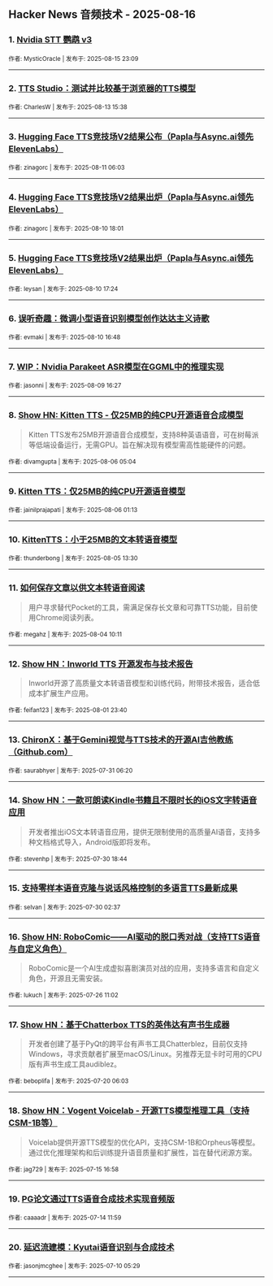 ## Hacker News 音频技术 - 2025-08-16


### 1. [Nvidia STT 鹦鹉 v3](https://news.ycombinator.com/item?id=44918313)

<sub>作者: MysticOracle | 发布于: 2025-08-15 23:09</sub>

---

### 2. [TTS Studio：测试并比较基于浏览器的TTS模型](https://news.ycombinator.com/item?id=44889900)

<sub>作者: CharlesW | 发布于: 2025-08-13 15:38</sub>

---

### 3. [Hugging Face TTS竞技场V2结果公布（Papla与Async.ai领先ElevenLabs）](https://news.ycombinator.com/item?id=44861142)

<sub>作者: zinagorc | 发布于: 2025-08-11 06:03</sub>

---

### 4. [Hugging Face TTS竞技场V2结果出炉（Papla与Async.ai领先ElevenLabs）](https://news.ycombinator.com/item?id=44856995)

<sub>作者: zinagorc | 发布于: 2025-08-10 18:01</sub>

---

### 5. [Hugging Face TTS竞技场V2结果出炉（Papla与Async.ai领先ElevenLabs）](https://news.ycombinator.com/item?id=44856714)

<sub>作者: leysan | 发布于: 2025-08-10 17:24</sub>

---

### 6. [误听奇趣：微调小型语音识别模型创作达达主义诗歌](https://news.ycombinator.com/item?id=44856410)

<sub>作者: evmaki | 发布于: 2025-08-10 16:48</sub>

---

### 7. [WIP：Nvidia Parakeet ASR模型在GGML中的推理实现](https://news.ycombinator.com/item?id=44847823)

<sub>作者: jasonni | 发布于: 2025-08-09 16:27</sub>

---

### 8. [Show HN: Kitten TTS - 仅25MB的纯CPU开源语音合成模型](https://news.ycombinator.com/item?id=44807868)
> Kitten TTS发布25MB开源语音合成模型，支持8种英语语音，可在树莓派等低端设备运行，无需GPU。旨在解决现有模型需高性能硬件的问题。

<sub>作者: divamgupta | 发布于: 2025-08-06 05:04</sub>

---

### 9. [Kitten TTS：仅25MB的纯CPU开源语音模型](https://news.ycombinator.com/item?id=44806543)

<sub>作者: jainilprajapati | 发布于: 2025-08-06 01:13</sub>

---

### 10. [KittenTTS：小于25MB的文本转语音模型](https://news.ycombinator.com/item?id=44797724)

<sub>作者: thunderbong | 发布于: 2025-08-05 13:30</sub>

---

### 11. [如何保存文章以供文本转语音阅读](https://news.ycombinator.com/item?id=44783867)
> 用户寻求替代Pocket的工具，需满足保存长文章和可靠TTS功能，目前使用Chrome阅读列表。

<sub>作者: megahz | 发布于: 2025-08-04 10:11</sub>

---

### 12. [Show HN：Inworld TTS 开源发布与技术报告](https://news.ycombinator.com/item?id=44763614)
> Inworld开源了高质量文本转语音模型和训练代码，附带技术报告，适合低成本扩展生产应用。

<sub>作者: feifan123 | 发布于: 2025-08-01 23:40</sub>

---

### 13. [ChironX：基于Gemini视觉与TTS技术的开源AI吉他教练（Github.com）](https://news.ycombinator.com/item?id=44742873)

<sub>作者: saurabhyer | 发布于: 2025-07-31 06:20</sub>

---

### 14. [Show HN：一款可朗读Kindle书籍且不限时长的iOS文字转语音应用](https://news.ycombinator.com/item?id=44738030)
> 开发者推出iOS文本转语音应用，提供无限制使用的高质量AI语音，支持多种文档格式导入，Android版即将发布。

<sub>作者: stevenhp | 发布于: 2025-07-30 18:44</sub>

---

### 15. [支持零样本语音克隆与说话风格控制的多语言TTS最新成果](https://news.ycombinator.com/item?id=44730472)

<sub>作者: selvan | 发布于: 2025-07-30 02:37</sub>

---

### 16. [Show HN: RoboComic——AI驱动的脱口秀对战（支持TTS语音与自定义角色）](https://news.ycombinator.com/item?id=44693095)
> RoboComic是一个AI生成虚拟喜剧演员对战的应用，支持多语言和自定义角色，开源且无需安装。

<sub>作者: lukuch | 发布于: 2025-07-26 11:02</sub>

---

### 17. [Show HN：基于Chatterbox TTS的英伟达有声书生成器](https://news.ycombinator.com/item?id=44622383)
> 开发者创建了基于PyQt的跨平台有声书工具Chatterblez，目前仅支持Windows，寻求贡献者扩展至macOS/Linux。另推荐无显卡时可用的CPU版有声书生成工具audiblez。

<sub>作者: beboplifa | 发布于: 2025-07-20 06:03</sub>

---

### 18. [Show HN：Vogent Voicelab - 开源TTS模型推理工具（支持CSM-1B等）](https://news.ycombinator.com/item?id=44573303)
> Voicelab提供开源TTS模型的优化API，支持CSM-1B和Orpheus等模型。通过优化推理架构和后训练提升语音质量和扩展性，旨在替代闭源方案。

<sub>作者: jag729 | 发布于: 2025-07-15 16:58</sub>

---

### 19. [PG论文通过TTS语音合成技术实现音频版](https://news.ycombinator.com/item?id=44559098)

<sub>作者: caaaadr | 发布于: 2025-07-14 11:59</sub>

---

### 20. [延迟流建模：Kyutai语音识别与合成技术](https://news.ycombinator.com/item?id=44517574)

<sub>作者: jasonjmcghee | 发布于: 2025-07-10 05:29</sub>

---
